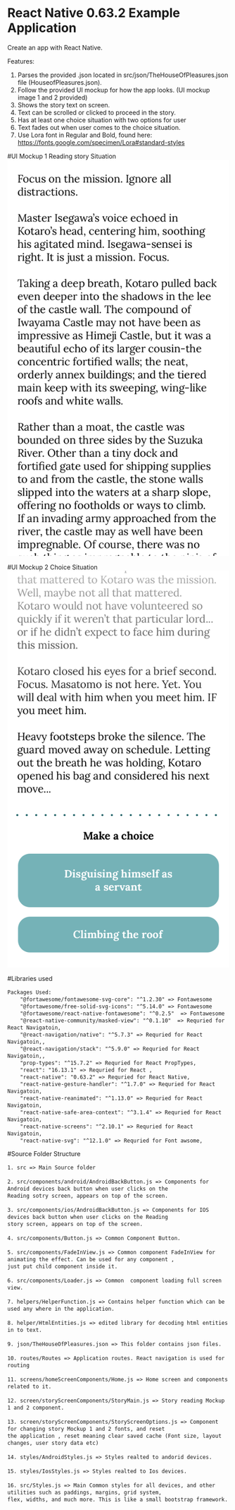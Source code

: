 # React Native 0.63.2 Example Application

Create an app with React Native.

Features:
1.	Parses the provided .json located in src/json/TheHouseOfPleasures.json file (HouseofPleasures.json).
2.	Follow the provided UI mockup for how the app looks. (UI mockup image 1 and 2 provided)
3.	Shows the story text on screen.
4.	Text can be scrolled or clicked to proceed in the story.
5.	Has at least one choice situation with two options for user
6.	Text fades out when user comes to the choice situation.
7.	Use Lora font in Regular and Bold, found here: https://fonts.google.com/specimen/Lora#standard-styles


#UI Mockup 1 Reading story Situation
![alt text](Mockups/Book%20Read%20%201%20-%20Start.png)


#UI Mockup 2 Choice Situation
![alt text](Mockups/Book%20Read%20%202%20-%20Choices.png)
 
 
#Libraries used 
````
Packages Used:
    "@fortawesome/fontawesome-svg-core": "^1.2.30" => Fontawesome
    "@fortawesome/free-solid-svg-icons": "^5.14.0" => Fontawesome
    "@fortawesome/react-native-fontawesome": "^0.2.5"  => Fontawesome
    "@react-native-community/masked-view": "^0.1.10"  => Requried for React Navigatoin,
    "@react-navigation/native": "^5.7.3" => Requried for React Navigatoin,,
    "@react-navigation/stack": "^5.9.0" => Requried for React Navigatoin,,
    "prop-types": "^15.7.2" => Requried for React PropTypes,
    "react": "16.13.1" => Requried for React ,
    "react-native": "0.63.2" => Requried for React Native,
    "react-native-gesture-handler": "^1.7.0" => Requried for React Navigatoin,
    "react-native-reanimated": "^1.13.0" => Requried for React Navigatoin,
    "react-native-safe-area-context": "^3.1.4" => Requried for React Navigatoin,
    "react-native-screens": "^2.10.1" => Requried for React Navigatoin,
    "react-native-svg": "^12.1.0" => Requried for Font awsome,
````

#Source Folder Structure
````
1. src => Main Source folder

2. src/components/android/AndroidBackButton.js => Components for Android devices back button when user clicks on the 
Reading sotry screen, appears on top of the screen.

3. src/components/ios/AndroidBackButton.js => Components for IOS devices back button when user clicks on the Reading 
story screen, appears on top of the screen.

4. src/components/Button.js => Common Component Button.

5. src/components/FadeInView.js => Common component FadeInView for animating the effect. Can be used for any component , 
just put child component inside it.

6. src/components/Loader.js => Common  component loading full screen view.

7. helpers/HelperFunction.js => Contains helper function which can be used any where in the application.

8. helper/HtmlEntities.js => edited library for decoding html entities in to text.

9. json/TheHouseOfPleasures.json => This folder contains json files.

10. routes/Routes => Application routes. React navigation is used for routing 

11. screens/homeScreenComponents/Home.js => Home screen and components related to it.

12. screen/storyScreenComponents/StoryMain.js => Story reading Mockup 1 and 2 component.

13. screen/storyScreenComponents/StoryScreenOptions.js => Component for changing story Mockup 1 and 2 fonts, and reset 
the application , reset meaning clear saved cache (Font size, layout changes, user story data etc)

14. styles/AndroidStyles.js => Styles realted to andorid devices.

15. styles/IosStyles.js => Styles realted to Ios devices.

16. src/Styles.js => Main Common styles for all devices, and other utilities such as paddings, margins, grid system, 
flex, widths, and much more. This is like a small bootstrap framework.

````
